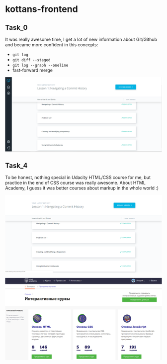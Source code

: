 # kottans-frontend

## Task_0

It was really awesome time, I get a lot of new information
about Git/Github and became more confident in this concepts:

 - `git log` 
 - `git diff --staged`
 - `git log --graph --oneline`
 -  fast-forward merge

![screenshot](task_00/screenshot-task_0.png)




## Task_4

To be honest, nothing special in Udacity HTML/CSS course for me, 
but practice in the end of CSS course was really awesome. About HTML Academy, I guess it was better courses about markup in the whole world :)

![screenshot for task 4-1](task_04/screenshot-task_4-1.png)

![screenshot for task 4-2](task_04/screenshot-task_4-2.png)





